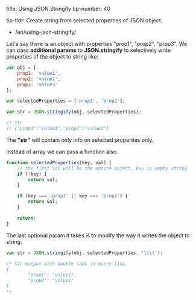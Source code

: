 title: Using JSON.Stringify
tip-number: 40


tip-tldr: Create string from selected properties of JSON object.

-   /en/using-json-stringify/

Let's say there is an object with properties "prop1", "prop2", "prop3".
We can pass **additional params** to **JSON.stringify** to selectively write properties of the object to string like:

```javascript
var obj = {
    prop1: 'value1',
    prop2: 'value2',
    prop3: 'value3'
};

var selectedProperties = ['prop1', 'prop2'];

var str = JSON.stringify(obj, selectedProperties);

// str
// {"prop1":"value1","prop2":"value2"}
```

The **"str"** will contain only info on selected properties only.

Instead of array we can pass a function also.

```javascript
function selectedProperties(key, val) {
    // the first val will be the entire object, key is empty string
    if (!key) {
        return val;
    }

    if (key === 'prop1' || key === 'prop2') {
        return val;
    }

    return;
}
```

The last optional param it takes is to modify the way it writes the object to string.

```javascript
var str = JSON.stringify(obj, selectedProperties, '\t\t');

/* str output with double tabs in every line.
{
        "prop1": "value1",
        "prop2": "value2"
}
*/
```
